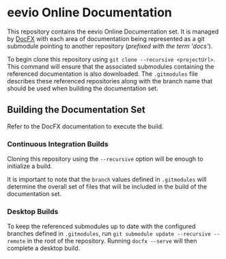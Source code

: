 # eevio Online Documentation

This repository contains the eevio Online Documentation set. It is managed by [DocFX](https://dotnet.github.io/docfx/) with each area of documentation being represented as a git submodule pointing to another repository (_prefixed with the term 'docs'_).

To begin clone this repository using `git clone --recursive <projectUrl>`. This command will ensure that the associated submodules containing the referenced documentation is also downloaded. The `.gitmodules` file describes these referenced repositories along with the branch name that should be used when building the documentation set.

## Building the Documentation Set

Refer to the DocFX documentation to execute the build.

### Continuous Integration Builds

Cloning this repository using the `--recursive` option will be enough to initialize a build.

It is important to note that the `branch` values defined in `.gitmodules` will determine the overall set of files that will be included in the build of the documentation set.

### Desktop Builds

To keep the referenced submodules up to date with the configured branches defined in `.gitmodules`, run `git submodule update --recursive --remote` in the root of the repository. Running `docfx --serve` will then complete a desktop build.